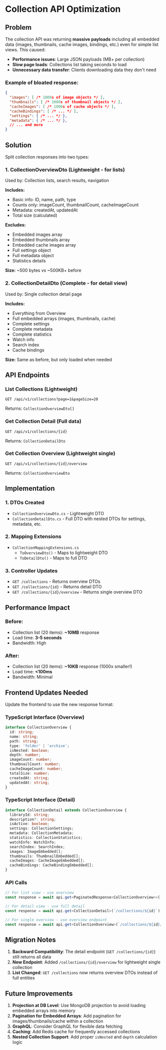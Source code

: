 # Collection API Optimization

## Problem

The collection API was returning **massive payloads** including all embedded data (images, thumbnails, cache images, bindings, etc.) even for simple list views. This caused:

- **Performance issues**: Large JSON payloads (MB+ per collection)
- **Slow page loads**: Collections list taking seconds to load
- **Unnecessary data transfer**: Clients downloading data they don't need

### Example of bloated response:
```json
{
  "images": [ /* 1000s of image objects */ ],
  "thumbnails": [ /* 1000s of thumbnail objects */ ],
  "cacheImages": [ /* 1000s of cache objects */ ],
  "cacheBindings": [ /* ... */ ],
  "settings": { /* ... */ },
  "metadata": { /* ... */ },
  // ... and more
}
```

## Solution

Split collection responses into two types:

### 1. **CollectionOverviewDto** (Lightweight - for lists)
Used by: Collection lists, search results, navigation

**Includes:**
- Basic info: ID, name, path, type
- Counts only: imageCount, thumbnailCount, cacheImageCount
- Metadata: createdAt, updatedAt
- Total size (calculated)

**Excludes:**
- Embedded images array
- Embedded thumbnails array
- Embedded cache images array
- Full settings object
- Full metadata object
- Statistics details

**Size:** ~500 bytes vs ~500KB+ before

### 2. **CollectionDetailDto** (Complete - for detail view)
Used by: Single collection detail page

**Includes:**
- Everything from Overview
- Full embedded arrays (images, thumbnails, cache)
- Complete settings
- Complete metadata
- Complete statistics
- Watch info
- Search index
- Cache bindings

**Size:** Same as before, but only loaded when needed

## API Endpoints

### List Collections (Lightweight)
```
GET /api/v1/collections?page=1&pageSize=20
```
Returns: `CollectionOverviewDto[]`

### Get Collection Detail (Full data)
```
GET /api/v1/collections/{id}
```
Returns: `CollectionDetailDto`

### Get Collection Overview (Lightweight single)
```
GET /api/v1/collections/{id}/overview
```
Returns: `CollectionOverviewDto`

## Implementation

### 1. DTOs Created
- `CollectionOverviewDto.cs` - Lightweight DTO
- `CollectionDetailDto.cs` - Full DTO with nested DTOs for settings, metadata, etc.

### 2. Mapping Extensions
- `CollectionMappingExtensions.cs`
  - `ToOverviewDto()` - Maps to lightweight DTO
  - `ToDetailDto()` - Maps to full DTO

### 3. Controller Updates
- `GET /collections` - Returns overview DTOs
- `GET /collections/{id}` - Returns detail DTO
- `GET /collections/{id}/overview` - Returns single overview DTO

## Performance Impact

### Before:
- Collection list (20 items): **~10MB** response
- Load time: **3-5 seconds**
- Bandwidth: High

### After:
- Collection list (20 items): **~10KB** response (1000x smaller!)
- Load time: **<100ms**
- Bandwidth: Minimal

## Frontend Updates Needed

Update the frontend to use the new response format:

### TypeScript Interface (Overview)
```typescript
interface CollectionOverview {
  id: string;
  name: string;
  path: string;
  type: 'folder' | 'archive';
  isNested: boolean;
  depth: number;
  imageCount: number;
  thumbnailCount: number;
  cacheImageCount: number;
  totalSize: number;
  createdAt: string;
  updatedAt: string;
}
```

### TypeScript Interface (Detail)
```typescript
interface CollectionDetail extends CollectionOverview {
  libraryId: string;
  description?: string;
  isActive: boolean;
  settings: CollectionSettings;
  metadata: CollectionMetadata;
  statistics: CollectionStatistics;
  watchInfo: WatchInfo;
  searchIndex: SearchIndex;
  images: ImageEmbedded[];
  thumbnails: ThumbnailEmbedded[];
  cacheImages: CacheImageEmbedded[];
  cacheBindings: CacheBindingEmbedded[];
}
```

### API Calls
```typescript
// For list view - use overview
const response = await api.get<PaginatedResponse<CollectionOverview>>('/collections');

// For detail view - use full detail
const response = await api.get<CollectionDetail>(`/collections/${id}`);

// For single overview - use overview endpoint
const response = await api.get<CollectionOverview>(`/collections/${id}/overview`);
```

## Migration Notes

1. **Backward Compatibility**: The detail endpoint (`GET /collections/{id}`) still returns all data
2. **New Endpoint**: Added `/collections/{id}/overview` for lightweight single collection
3. **List Changed**: `GET /collections` now returns overview DTOs instead of full entities

## Future Improvements

1. **Projection at DB Level**: Use MongoDB projection to avoid loading embedded arrays into memory
2. **Pagination for Embedded Arrays**: Add pagination for images/thumbnails/cache within a collection
3. **GraphQL**: Consider GraphQL for flexible data fetching
4. **Caching**: Add Redis cache for frequently accessed collections
5. **Nested Collection Support**: Add proper `isNested` and `depth` calculation logic

